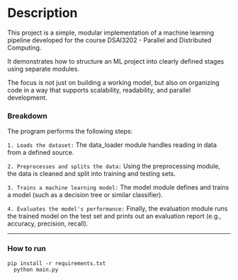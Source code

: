 # Description
This project is a simple, modular implementation of a machine learning pipeline developed for the course DSAI3202 - Parallel and Distributed Computing.

It demonstrates how to structure an ML project into clearly defined stages using separate modules. 

The focus is not just on building a working model, but also on organizing code in a way that supports scalability, readability, and parallel development.

### Breakdown

The program performs the following steps:

`1. Loads the dataset:`
The data_loader module handles reading in data from a defined source.

`2. Preprocesses and splits the data:`
Using the preprocessing module, the data is cleaned and split into training and testing sets.

`3. Trains a machine learning model:`
The model module defines and trains a model (such as a decision tree or similar classifier).

`4. Evaluates the model's performance:`
Finally, the evaluation module runs the trained model on the test set and prints out an evaluation report (e.g., accuracy, precision, recall).

---

### How to run

<pre><code>pip install -r requirements.txt 
  python main.py</code></pre>
